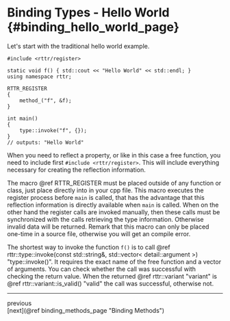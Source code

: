 Binding Types - Hello World  {#binding_hello_world_page}
===========================
Let's start with the traditional hello world example.

~~~~{.cpp}
#include <rttr/register>

static void f() { std::cout << "Hello World" << std::endl; }
using namespace rttr;

RTTR_REGISTER
{
    method_("f", &f);
}
  
int main()
{
    type::invoke("f", {});
}
// outputs: "Hello World"
~~~~

When you need to reflect a property, or like in this case a free function, you need to include first `#include <rttr/register>`. 
This will include everything necessary for creating the reflection information. 

The macro @ref RTTR_REGISTER must be placed outside of any function or class, just place directly into in your cpp file.
This macro executes the register process before `main` is called, 
that has the advantage that this reflection information is directly available when `main` is called.
When on the other hand the register calls are invoked manually, then these calls must be synchronized with the calls retrieving the type information.
Otherwise invalid data will be returned. Remark that this macro can only be placed one-time in a source file, otherwise you will get an compile error.

The shortest way to invoke the function `f()` is to call @ref rttr::type::invoke(const std::string&, std::vector< detail::argument >) "type::invoke()".
It requires the exact name of the free function and a vector of arguments. 
You can check whether the call was successful with checking the return value. 
When the returned @ref rttr::variant "variant" is @ref rttr::variant::is_valid() "valid" the call was successful, otherwise not.

<hr>

<div class="btn btn-default" disabled="true">previous</div><div class="btn btn-default">[next](@ref binding_methods_page "Binding Methods")</div>
